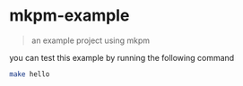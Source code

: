 # mkpm-example

> an example project using mkpm

you can test this example by running the following command

```sh
make hello
```
